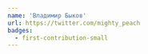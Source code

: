 ```yaml
---
name: 'Владимир Быков'
url: https://twitter.com/mighty_peach
badges:
  - first-contribution-small
---
```

